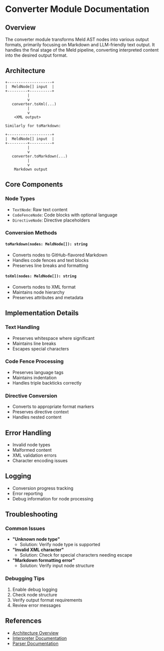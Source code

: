 # Converter Module Documentation

## Overview
The converter module transforms Meld AST nodes into various output formats, primarily focusing on Markdown and LLM-friendly text output. It handles the final stage of the Meld pipeline, converting interpreted content into the desired output format.

## Architecture

```
+--------------------+
|  MeldNode[] input  |
+---------+----------+
          |
          v
   converter.toXml(...)
          |
          v
    <XML output>

Similarly for toMarkdown:

+--------------------+
|  MeldNode[] input  |
+---------+----------+
          |
          v
   converter.toMarkdown(...)
          |
          v
    Markdown output
```

## Core Components

### Node Types
- `TextNode`: Raw text content
- `CodeFenceNode`: Code blocks with optional language
- `DirectiveNode`: Directive placeholders

### Conversion Methods

#### `toMarkdown(nodes: MeldNode[]): string`
- Converts nodes to GitHub-flavored Markdown
- Handles code fences and text blocks
- Preserves line breaks and formatting

#### `toXml(nodes: MeldNode[]): string`
- Converts nodes to XML format
- Maintains node hierarchy
- Preserves attributes and metadata

## Implementation Details

### Text Handling
- Preserves whitespace where significant
- Maintains line breaks
- Escapes special characters

### Code Fence Processing
- Preserves language tags
- Maintains indentation
- Handles triple backticks correctly

### Directive Conversion
- Converts to appropriate format markers
- Preserves directive context
- Handles nested content

## Error Handling
- Invalid node types
- Malformed content
- XML validation errors
- Character encoding issues

## Logging
- Conversion progress tracking
- Error reporting
- Debug information for node processing

## Troubleshooting

### Common Issues
- **"Unknown node type"**
  - Solution: Verify node type is supported
- **"Invalid XML character"**
  - Solution: Check for special characters needing escape
- **"Markdown formatting error"**
  - Solution: Verify input node structure

### Debugging Tips
1. Enable debug logging
2. Check node structure
3. Verify output format requirements
4. Review error messages

## References
- [Architecture Overview](../../../docs/ARCHITECTURE.md)
- [Interpreter Documentation](../interpreter/__docs__/README.md)
- [Parser Documentation](../parser/__docs__/README.md) 